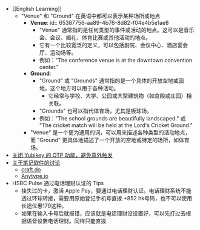 - [[English Learning]]
	- "Venue" 和 "Ground" 在英语中都可以表示某种场所或地点
		- **Venue**:
		  id:: 65387756-aa89-4b76-8d82-f04e4b5e1ae8
			- "Venue" 通常指的是任何类型的事件或活动的地点。这可以是音乐会、会议、婚礼、体育比赛或其他活动的地点。
			- 它有一个比较宽泛的定义，可以包括剧院、会议中心、酒店宴会厅、运动场等。
			- 例如："The conference venue is at the downtown convention center."
		- **Ground**:
			- "Ground" 或 "Grounds" 通常指的是一个具体的开放空地或园地，这个地方可以用于各种活动。
				- 它经常与学校、大学、公园或大型建筑物（如宫殿或庄园）相关联。
			- "Grounds" 也可以指代体育场，尤其是板球场。
			- 例如："The school grounds are beautifully landscaped." 或 "The cricket match will be held at the Lord's Cricket Ground."
		- "Venue" 是一个更为通用的词，可以用来描述各种类型的活动地点，而 "Ground" 更具体地描述了一个开放的空地或特定的场所，如体育场。
- [关闭 Yubikey 的 OTP 功能，避免意外触发](https://support.yubico.com/hc/en-us/articles/360013714379-Accidentally-Triggering-OTP-Codes-with-Your-Nano-YubiKey)
- [关于笔记软件的讨论](https://x.com/thecalicastle/status/1717044464009797747)
	- [craft.do](https://www.craft.do/)
	- [Anytype.io](https://download.anytype.io/)
- HSBC Pulse 通过电话理财认证的 Tips
	- 挂失过的卡，激活 Apple Pay，要通过电话理财认证。电话理财系统不能透过环球转接，需要用原始登记手机号直拨 +852 hk号码，也不可以使用长途优惠179这种。
	- 如果在输入卡号后就报错，应该就是电话理财没设置好，可以先打过去根据语音设置电话理财。同样只能直拨